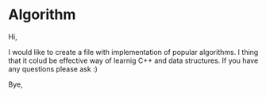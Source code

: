 # Algorithm

Hi,

I would like to create a file with implementation of popular algorithms. I thing that it colud be effective way of learnig C++ and data structures. 
If you have any questions please ask :)

Bye,
